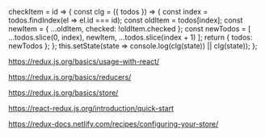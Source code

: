 checkItem = id => {
const clg = ({ todos }) => {
const index = todos.findIndex(el => el.id === id);
const oldItem = todos[index];
const newItem = { ...oldItem, checked: !oldItem.checked };
const newTodos = [
...todos.slice(0, index),
newItem,
...todos.slice(index + 1)
];
return {
todos: newTodos
};
};
this.setState(state => console.log(clg(state)) || clg(state));
};



https://redux.js.org/basics/usage-with-react/

https://redux.js.org/basics/reducers/

https://redux.js.org/basics/store/

https://react-redux.js.org/introduction/quick-start

https://redux-docs.netlify.com/recipes/configuring-your-store/
